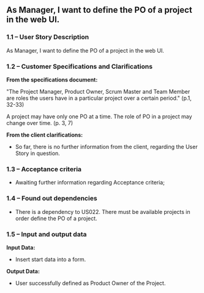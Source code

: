 ## **As Manager, I want to define the PO of a project in the web UI.**

### **1.1 – User Story Description**

As Manager, I want to define the PO of a project in the web UI.

### **1.2 – Customer Specifications and Clarifications**

**From the specifications document:**

"The Project Manager, Product Owner, Scrum Master and Team Member are roles the users have in a particular project over a certain period." (p.1, 32-33)

A project may have only one PO at a time. The role of PO in a project may change over time. (p. 3, 7)


**From the client clarifications:**

- So far, there is no further information from the client, regarding the User Story in question.

### **1.3 – Acceptance criteria**

- Awaiting further information regarding Acceptance criteria;

### **1.4 – Found out dependencies**

* There is a dependency to US022. There must be available projects in order define the PO of a project.


### **1.5 – Input and output data**

**Input Data:**

- Insert start data into a form.

**Output Data:**

- User successfully defined as Product Owner of the Project.